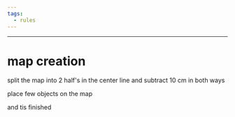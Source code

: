```yaml
---
tags:
  - rules
---
```

---
# map creation

split the map into 2 half's 
in the center line and subtract 10 cm in both ways

place few objects on the map 

and tis finished